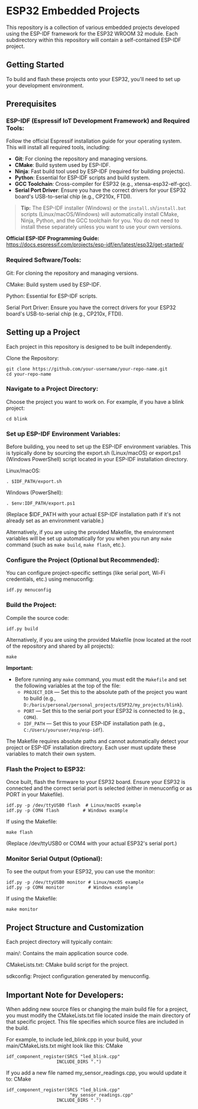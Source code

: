 # ESP32 Embedded Projects

This repository is a collection of various embedded projects developed using the ESP-IDF framework for the ESP32 WROOM 32 module. Each subdirectory within this repository will contain a self-contained ESP-IDF project.

## Getting Started

To build and flash these projects onto your ESP32, you'll need to set up your development environment.

## Prerequisites


###    ESP-IDF (Espressif IoT Development Framework) and Required Tools:

Follow the official Espressif installation guide for your operating system. This will install all required tools, including:

- **Git**: For cloning the repository and managing versions.
- **CMake**: Build system used by ESP-IDF.
- **Ninja**: Fast build tool used by ESP-IDF (required for building projects).
- **Python**: Essential for ESP-IDF scripts and build system.
- **GCC Toolchain**: Cross-compiler for ESP32 (e.g., xtensa-esp32-elf-gcc).
- **Serial Port Driver**: Ensure you have the correct drivers for your ESP32 board's USB-to-serial chip (e.g., CP210x, FTDI).

> **Tip:** The ESP-IDF installer (Windows) or the `install.sh`/`install.bat` scripts (Linux/macOS/Windows) will automatically install CMake, Ninja, Python, and the GCC toolchain for you. You do not need to install these separately unless you want to use your own versions.

**Official ESP-IDF Programming Guide:**
https://docs.espressif.com/projects/esp-idf/en/latest/esp32/get-started/

###    Required Software/Tools:

Git: For cloning the repository and managing versions.

CMake: Build system used by ESP-IDF.

Python: Essential for ESP-IDF scripts.

Serial Port Driver: Ensure you have the correct drivers for your ESP32 board's USB-to-serial chip (e.g., CP210x, FTDI).

## Setting up a Project

Each project in this repository is designed to be built independently.

Clone the Repository:
    

    git clone https://github.com/your-username/your-repo-name.git
    cd your-repo-name

### Navigate to a Project Directory:
Choose the project you want to work on. For example, if you have a blink project:


    cd blink


### Set up ESP-IDF Environment Variables:
Before building, you need to set up the ESP-IDF environment variables. This is typically done by sourcing the export.sh (Linux/macOS) or export.ps1 (Windows PowerShell) script located in your ESP-IDF installation directory.

Linux/macOS:

    . $IDF_PATH/export.sh

Windows (PowerShell):

    . $env:IDF_PATH/export.ps1

(Replace $IDF_PATH with your actual ESP-IDF installation path if it's not already set as an environment variable.)

Alternatively, if you are using the provided Makefile, the environment variables will be set up automatically for you when you run any `make` command (such as `make build`, `make flash`, etc.).

### Configure the Project (Optional but Recommended):
You can configure project-specific settings (like serial port, Wi-Fi credentials, etc.) using menuconfig:

    idf.py menuconfig

### Build the Project:
Compile the source code:


    idf.py build


Alternatively, if you are using the provided Makefile (now located at the root of the repository and shared by all projects):

    make

**Important:**

- Before running any `make` command, you must edit the `Makefile` and set the following variables at the top of the file:
    - `PROJECT_DIR` — Set this to the absolute path of the project you want to build (e.g., `D:/baris/personal/personal_projects/ESP32/my_projects/blink`).
    - `PORT` — Set this to the serial port your ESP32 is connected to (e.g., `COM4`).
    - `IDF_PATH` — Set this to your ESP-IDF installation path (e.g., `C:/Users/youruser/esp/esp-idf`).

The Makefile requires absolute paths and cannot automatically detect your project or ESP-IDF installation directory. Each user must update these variables to match their own system.

### Flash the Project to ESP32:
Once built, flash the firmware to your ESP32 board. Ensure your ESP32 is connected and the correct serial port is selected (either in menuconfig or as PORT in your Makefile).

    idf.py -p /dev/ttyUSB0 flash  # Linux/macOS example
    idf.py -p COM4 flash         # Windows example

If using the Makefile:

    make flash

(Replace /dev/ttyUSB0 or COM4 with your actual ESP32's serial port.)

### Monitor Serial Output (Optional):
To see the output from your ESP32, you can use the monitor:

    idf.py -p /dev/ttyUSB0 monitor # Linux/macOS example
    idf.py -p COM4 monitor         # Windows example

If using the Makefile:

    make monitor

## Project Structure and Customization

Each project directory will typically contain:

main/: Contains the main application source code.

CMakeLists.txt: CMake build script for the project.

sdkconfig: Project configuration generated by menuconfig.

## Important Note for Developers:

When adding new source files or changing the main build file for a project, you must modify the CMakeLists.txt file located inside the main directory of that specific project. This file specifies which source files are included in the build.

For example, to include led_blink.cpp in your build, your main/CMakeLists.txt might look like this:
CMake

    idf_component_register(SRCS "led_blink.cpp"
                       INCLUDE_DIRS ".")

If you add a new file named my_sensor_readings.cpp, you would update it to:
CMake

    idf_component_register(SRCS "led_blink.cpp"
                            "my_sensor_readings.cpp"
                       INCLUDE_DIRS ".")